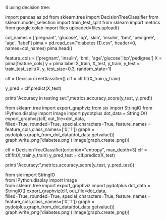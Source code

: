 4    using decision tree:

import pandas as pd
from sklearn.tree import DecisionTreeClassifier
from sklearn.model_selection import train_test_split
from sklearn import metrics
from google.colab import files
uploaded=files.upload()

col_names = ['pregnant', 'glucose', 'bp', 'skin', 'insulin', 'bmi', 'pedigree', 'age', 'label']
pima = pd.read_csv("diabetes (1).csv", header=0, names=col_names)
pima.head()

feature_cols = ['pregnant', 'insulin', 'bmi', 'age','glucose','bp','pedigree']
X = pima[feature_cols] 
y = pima.label 
X_train, X_test, y_train, y_test = train_test_split(X, y, test_size=0.3, random_state=1)

clf = DecisionTreeClassifier()
clf = clf.fit(X_train,y_train)

y_pred = clf.predict(X_test)

print("Accuracy in testing set:",metrics.accuracy_score(y_test, y_pred))

from sklearn.tree import export_graphviz
from six import StringIO
from IPython.display import Image
import pydotplus
dot_data = StringIO()
export_graphviz(clf, out_file=dot_data,  
                    filled=True, rounded=True,
                    special_characters=True, feature_names = feature_cols,class_names=['0','1'])
graph = pydotplus.graph_from_dot_data(dot_data.getvalue())  
graph.write_png('diabetes.png')
Image(graph.create_png())

clf = DecisionTreeClassifier(criterion="entropy", max_depth=3)
clf = clf.fit(X_train,y_train)
y_pred_test = clf.predict(X_test)

print("Accuracy:",metrics.accuracy_score(y_test, y_pred_test))

from six import StringIO  
from IPython.display import Image  
from sklearn.tree import export_graphviz
import pydotplus
dot_data = StringIO()
export_graphviz(clf, out_file=dot_data,  
                    filled=True, rounded=True,
                    special_characters=True, feature_names = feature_cols,class_names=['0','1'])
graph = pydotplus.graph_from_dot_data(dot_data.getvalue())  
graph.write_png('diabetes.png')
Image(graph.create_png())
